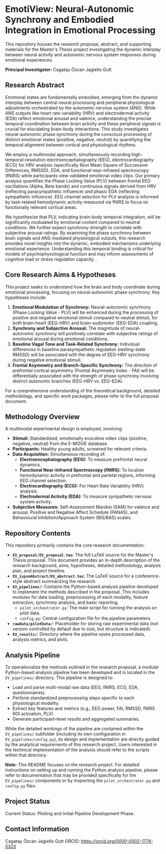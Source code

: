 # EmotiView: Neural-Autonomic Synchrony and Embodied Integration in Emotional Processing

This repository houses the research proposal, abstract, and supporting materials for the Master's Thesis project investigating the dynamic interplay between neural activity and autonomic nervous system responses during emotional experiences.

**Principal Investigator:** Cagatay Özcan Jagiello Gutt

## Research Abstract

Emotional states are fundamentally embodied, emerging from the dynamic interplay between central neural processing and peripheral physiological adjustments orchestrated by the autonomic nervous system (ANS). While ANS outputs like heart rate variability (HRV) and electrodermal activity (EDA) reflect emotional arousal and valence, understanding the precise temporal coordination between brain activity and these peripheral signals is crucial for elucidating brain-body interactions. This study investigates neural-autonomic phase synchrony during the conscious processing of distinct emotional states (positive, negative, neutral) by quantifying the temporal alignment between cortical and physiological rhythms.

We employ a multimodal approach, simultaneously recording high-temporal-resolution electroencephalography (EEG), electrocardiography (ECG) for HRV analysis (specifically Root Mean Square of Successive Differences, RMSSD), EDA, and functional near-infrared spectroscopy (fNIRS) while participants view validated emotional video clips. Our primary analysis quantifies the Phase Locking Value (PLV) between frontal EEG oscillations (Alpha, Beta bands) and continuous signals derived from HRV (reflecting parasympathetic influence) and phasic EDA (reflecting sympathetic influence). EEG channel selection for PLV analysis is informed by task-related hemodynamic activity measured via fNIRS to focus on functionally relevant cortical areas.

We hypothesize that PLV, indicating brain-body temporal integration, will be significantly modulated by emotional content compared to neutral conditions. We further expect synchrony strength to correlate with subjective arousal ratings. By examining the phase synchrony between brain signals and ANS-mediated physiological outputs, this research provides novel insights into the dynamic, embodied mechanisms underlying emotional experience. Understanding this temporal binding is critical for models of psychophysiological function and may inform assessments of cognitive load or stress regulation capacity.

## Core Research Aims & Hypotheses

This project seeks to understand how the brain and body coordinate during emotional processing, focusing on neural-autonomic phase synchrony. Key hypotheses include:

1.  **Emotional Modulation of Synchrony:** Neural-autonomic synchrony (Phase Locking Value - PLV) will be enhanced during the processing of positive and negative emotional stimuli compared to neutral stimuli, for both brain-heart (EEG-HRV) and brain-sudomotor (EEG-EDA) coupling.
2.  **Synchrony and Subjective Arousal:** The magnitude of neural-autonomic synchrony will positively correlate with subjective ratings of emotional arousal during emotional conditions.
3.  **Baseline Vagal Tone and Task-Related Synchrony:** Individual differences in baseline parasympathetic regulation (resting-state RMSSD) will be associated with the degree of EEG-HRV synchrony during negative emotional stimuli.
4.  **Frontal Asymmetry and Branch-Specific Synchrony:** The direction of prefrontal cortical asymmetry (Frontal Asymmetry Index - FAI) will be differentially associated with the strength of phase synchrony involving distinct autonomic branches (EEG-HRV vs. EEG-EDA).

For a comprehensive understanding of the theoretical background, detailed methodology, and specific work packages, please refer to the full proposal document.

## Methodology Overview

A multimodal experimental design is employed, involving:

*   **Stimuli:** Standardized, emotionally evocative video clips (positive, negative, neutral) from the E-MOVIE database.
*   **Participants:** Healthy young adults, screened for relevant criteria.
*   **Data Acquisition:** Simultaneous recording of:
    *   **Electroencephalography (EEG):** To measure prefrontal neural dynamics.
    *   **Functional Near-Infrared Spectroscopy (fNIRS):** To localize hemodynamic activity in prefrontal and parietal regions, informing EEG channel selection.
    *   **Electrocardiography (ECG):** For Heart Rate Variability (HRV) analysis.
    *   **Electrodermal Activity (EDA):** To measure sympathetic nervous system activity.
*   **Subjective Measures:** Self-Assessment Manikin (SAM) for valence and arousal, Positive and Negative Affect Schedule (PANAS), and Behavioural Inhibition/Approach System (BIS/BAS) scales.

## Repository Contents

This repository primarily contains the core research documentation:

*   **`EV_proposal/EV_proposal.tex`**: The full LaTeX source for the Master's Thesis proposal. This document provides an in-depth description of the research background, aims, hypotheses, detailed methodology, analysis plan, and project timeline.
*   **`EV_ispsmAbstract/EV_abstract.tex`**: The LaTeX source for a conference-style abstract summarizing the research.
*   **`EV_pipelines/`**: Contains the Python-based analysis pipeline developed to implement the methods described in the proposal. This includes modules for data loading, preprocessing of each modality, feature extraction, synchrony analysis, and basic reporting.
    *   `pilot_orchestrator.py`: The main script for running the analysis on pilot data.
    *   `config.py`: Central configuration file for the pipeline parameters.
*   **`rawData/pilotData/`**: Placeholder for storing raw experimental data (not version controlled by default due to size, but structure is indicated).
*   **`EV_results/`**: Directory where the pipeline saves processed data, analysis metrics, and plots.

## Analysis Pipeline

To operationalize the methods outlined in the research proposal, a modular Python-based analysis pipeline has been developed and is located in the `EV_pipelines/` directory. This pipeline is designed to:

*   Load and parse multi-modal raw data (EEG, fNIRS, ECG, EDA, questionnaires).
*   Perform standardized preprocessing steps specific to each physiological modality.
*   Extract key features and metrics (e.g., EEG power, FAI, RMSSD, fNIRS ROI activation, PLV).
*   Generate participant-level results and aggregated summaries.

While the detailed workings of the pipeline are contained within the `EV_pipelines/` subfolder (including its own configuration in `EV_pipelines/config.py`), its design and implementation are directly guided by the analytical requirements of this research project. Users interested in the technical implementation of the analysis should refer to the scripts within that directory.

**Note:** This README focuses on the research project. For detailed instructions on setting up and running the Python analysis pipeline, please refer to documentation that may be provided specifically for the `EV_pipelines/` components or by inspecting the `pilot_orchestrator.py` and `config.py` files.

## Project Status

Current Status: Piloting and Initial Pipeline Development Phase.

## Contact Information

Cagatay Özcan Jagiello Gutt
*ORCID: https://orcid.org/0000-0002-1774-532X*